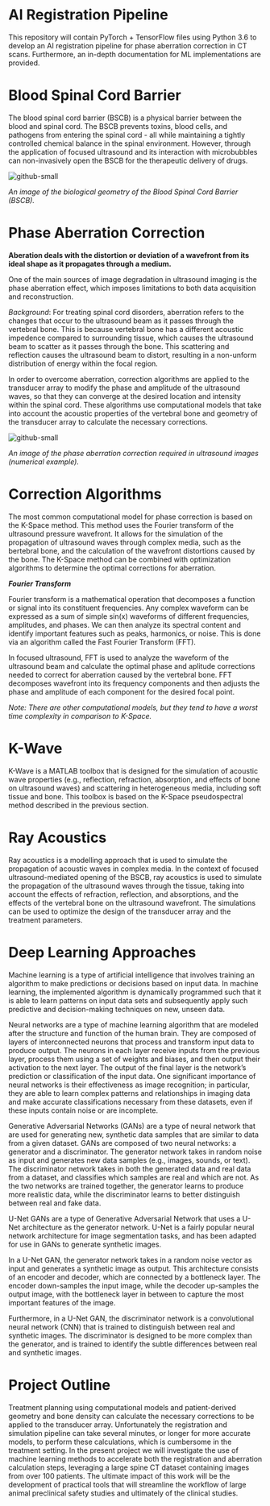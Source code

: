 # AI Registration Pipeline
This repository will contain PyTorch + TensorFlow files using Python 3.6 to develop an AI registration pipeline for phase aberration correction in CT scans. Furthermore, an in-depth documentation for ML implementations are provided.

# Blood Spinal Cord Barrier
The blood spinal cord barrier (BSCB) is a physical barrier between the blood and spinal cord. The BSCB prevents toxins, blood cells, and pathogens from entering the spinal cord - all while maintaining a tightly controlled chemical balance in the spinal environment. However, through the application of focused ultrasound and its interaction with microbubbles can non-invasively open the BSCB for the therapeutic delivery of drugs.

![github-small](https://user-images.githubusercontent.com/117220797/235368837-2b0dad80-95e6-48ff-90ef-b55c57c5d08b.png)

*An image of the biological geometry of the Blood Spinal Cord Barrier (BSCB).*

# Phase Aberration Correction
**Aberation deals with the distortion or deviation of a wavefront from its ideal shape as it propagates through a medium.**

One of the main sources of image degradation in ultrasound imaging is the phase aberration effect, which imposes limitations to both data acquisition and reconstruction. 

*Background*: For treating spinal cord disorders, aberration refers to the changes that occur to the ultrasound beam as it passes through the vertebral bone. This is because vertebral bone has a different acoustic impedence compared to surrounding tissue, which causes the ultrasound beam to scatter as it passes through the bone. This scattering and reflection causes the ultrasound beam to distort, resulting in a non-unform distribution of energy within the focal region. 

In order to overcome aberration, correction algorithms are applied to the transducer array to modify the phase and amplitude of the ultrasound waves, so that they can converge at the desired location and intensity within the spinal cord. These algorithms use computational models that take into account the acoustic properties of the vertebral bone and geometry of the transducer array to calculate the necessary corrections.

![github-small](https://user-images.githubusercontent.com/117220797/235369264-52d2c0d0-a6f4-437c-b176-8ed7d9a7db51.png)

*An image of the phase aberration correction required in ultrasound images (numerical example).*

# Correction Algorithms
The most common computational model for phase correction is based on the K-Space method. This method uses the Fourier transform of the ultrasound pressure wavefront. It allows for the simulation of the propagation of ultrasound waves through complex media, such as the bertebral bone, and the calculation of the wavefront distortions caused by the bone. The K-Space method can be combined with optimization algorithms to determine the optimal corrections for aberration.

***Fourier Transform***

Fourier transform is a mathematical operation that decomposes a function or signal into its constituent frequencies. Any complex waveform can be expressed as a sum of simple sin(x) waveforms of different frequencies, amplitudes, and phases. We can then analyze its spectral content and identify important features such as peaks, harmonics, or noise. This is done via an algorithm called the Fast Fourier Transform (FFT). 

In focused ultrasound, FFT is used to analyze the waveform of the ultrasound beam and calculate the optimal phase and aplitude corrections needed to correct for aberration caused by the vertebral bone. FFT decomposes wavefront into its frequency components and then adjusts the phase and amplitude of each component for the desired focal point.

*Note: There are other computational models, but they tend to have a worst time complexity in comparison to K-Space.*

# K-Wave
K-Wave is a MATLAB toolbox that is designed for the simulation of acoustic wave properties (e.g., reflection, refraction, absorption, and effects of bone on ultrasound waves) and scattering in heterogeneous media, including soft tissue and bone. This toolbox is based on the K-Space pseudospectral method described in the previous section.

# Ray Acoustics
Ray acoustics is a modelling approach that is used to simulate the propagation of acoustic waves in complex media. In the context of focused ultrasound-mediated opening of the BSCB, ray acoustics is used to simulate the propagation of the ultrasound waves through the tissue, taking into account the effects of refraction, reflection, and absorptions, and the effects of the vertebral bone on the ultrasound wavefront. The simulations can be used to optimize the design of the transducer array and the treatment parameters.

# Deep Learning Approaches
Machine learning is a type of artificial intelligence that involves training an algorithm to make predictions or decisions based on input data. In machine learning, the implemented algorithm is dynamically programmed such that it is able to learn patterns on input data sets and subsequently apply such predictive and decision-making techniques on new, unseen data. 

Neural networks are a type of machine learning algorithm that are modeled after the structure and function of the human brain. They are composed of layers of interconnected neurons that process and transform input data to produce output. The neurons in each layer receive inputs from the previous layer, process them using a set of weights and biases, and then output their activation to the next layer. The output of the final layer is the network’s prediction or classification of the input data. One significant importance of neural networks is their effectiveness as image recognition; in particular, they are able to learn complex patterns and relationships in imaging data and make accurate classifications necessary from these datasets, even if these inputs contain noise or are incomplete.

Generative Adversarial Networks (GANs) are a type of neural network that are used for generating new, synthetic data samples that are similar to data from a given dataset. GANs are composed of two neural networks: a generator and a discriminator. The generator network takes in random noise as input and generates new data samples (e.g., images, sounds, or text). The discriminator network takes in both the generated data and real data from a dataset, and classifies which samples are real and which are not. As the two networks are trained together, the generator learns to produce more realistic data, while the discriminator learns to better distinguish between real and fake data.

U-Net GANs are a type of Generative Adversarial Network that uses a U-Net architecture as the generator network. U-Net is a fairly popular neural network architecture for image segmentation tasks, and has been adapted for use in GANs to generate synthetic images. 

In a U-Net GAN, the generator network takes in a random noise vector as input and generates a synthetic image as output. This architecture consists of an encoder and decoder, which are connected by a bottleneck layer. The encoder down-samples the input image, while the decoder up-samples the output image, with the bottleneck layer in between to capture the most important features of the image. 

Furthermore, in a U-Net GAN, the discriminator network is a convolutional neural network (CNN) that is trained to distinguish between real and synthetic images. The discriminator is designed to be more complex than the generator, and is trained to identify the subtle differences between real and synthetic images. 

# Project Outline
Treatment planning using computational models and patient-derived geometry and bone density can calculate the necessary corrections to be applied to the transducer array. Unfortunately the registration and simulation pipeline can take several minutes, or longer for more accurate models, to perform these calculations, which is cumbersome in the treatment setting. In the present project we will investigate the use of machine learning methods to accelerate both the registration and aberration calculation steps, leveraging a large spine CT dataset containing images from over 100 patients. The ultimate impact of this work will be the development of practical tools that will streamline the workflow of large animal preclinical safety studies and ultimately of the clinical studies.
